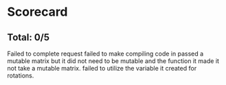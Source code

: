 # Scorecard

## Total: 0/5
Failed to complete request
failed to make compiling code
in passed a mutable matrix but it did not need to be mutable and the function it made it not take a mutable matrix.
failed to utilize the variable it created for rotations.